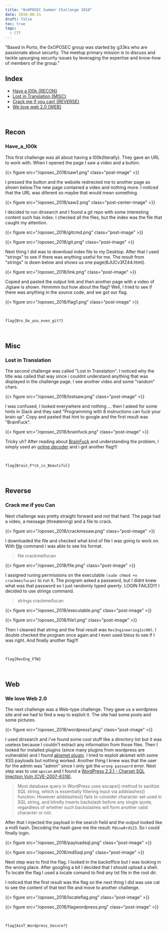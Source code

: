 ```yaml
---
title: "0xOPOSEC Summer Challenge 2018"
date: 2018-08-21
draft: false
toc: true
tags:
  - CTF
---
```


"Based in Porto, the 0xOPOSEC group was started by g33ks who are passionate about security. The meetup primary mission is to discuss and tackle upsurging security issues by leveraging the expertise and know-how of members of the group."


## Index

- [Have a l00k {RECON}](#recon)
- [Lost in Translation {MISC}](#misc)
- [Crack me if you can! {REVERSE}](#reverse)
- [We love web 2.0 {WEB}](#web)

<br>

## Recon

### Have_a_l00k

This first challenge was all about having a l00k(literally).
They gave an URL to work with. When I opened the page I saw a video and a button.

{{< figure src="/oposec_2018/saw1.png" class="post-image" >}}


I pressed the button and the website redirected me to another page as shown below.The new page contained a video and nothing more. I noticed that the URL was diferent so maybe that would mean something.

{{< figure src="/oposec_2018/saw2.png" class="post-center-image" >}}


I decided to run dirsearch and I found a git repo with some interesting content such has index. I checked all the files, but the index was the file that caught my attention.

{{< figure src="/oposec_2018/gitcmd.png" class="post-image" >}}

{{< figure src="/oposec_2018/git.png" class="post-image" >}}



Next thing I did was to download index file to my Desktop. After that I used "strings" to see if there was anything useful for me. The result from "strings" is down below and shows us one page(8JUCv3fZ44.html).

{{< figure src="/oposec_2018/link.png" class="post-image" >}}

Copied and pasted the output link and then another page with a video of Jigsaw is shown. Hmmmm but how about the flag? Well, I tried to see if there was anything in the source code, and we got our flag.

{{< figure src="/oposec_2018/flag1.png" class="post-image" >}}

<br>

```bash
flag{Bro_Do_you_even_git?}
```

<br>

## Misc 

### Lost in Translation

The second challenge was called "Lost in Translation". I noticed why the title was called that way since i couldnt understand anything that was displayed in the challenge page. I see another video and some "random" chars.


{{< figure src="/oposec_2018/lostsaw.png" class="post-image" >}}


I was confused, I looked everywhere and nothing ... then I asked for some hints in Slack and they said "Programming with 8 instructions can fuck your brain up". Copy and pasted that hint to google and the first result was "BrainFuck".

{{< figure src="/oposec_2018/brainfuck.png" class="post-image" >}}


Tricky uh? After reading about [BrainFuck](https://en.wikipedia.org/wiki/Brainfuck) and understanding the problem, I simply used an [online decoder](https://www.splitbrain.org/_static/ook/) and i got another flag!!!

<br>

```bash
flag{Brain_F*ck_is_Beautiful}
```

<br>

## Reverse 

### Crack me if you Can

Next challenge was pretty straight forward and not that hard. The page had a video, a message (threatening) and a file to crack.

{{< figure src="/oposec_2018/crackmesaw.png" class="post-image" >}}


I downloaded the file and checked what kind of file I was going to work on. With [file](https://en.wikipedia.org/wiki/File_%28command%29) command i was able to see his format.
> file crackmeifucan

{{< figure src="/oposec_2018/file.png" class="post-image" >}}


I assigned runing permissions on the executable `(sudo chmod +x crackmeifucan)` to run it. The program asked a password, but I didnt knew what was that password so I just randomly typed *qwerty*. LOGIN FAILED!!! I decided to use strings command.
> strings crackmeifucan

{{< figure src="/oposec_2018/executable.png" class="post-image" >}}


{{< figure src="/oposec_2018/file1.png" class="post-image" >}}


Then I cleaned that string and the final result was `Rev3ngineering1sc00l`. I double checked the program once again and I even used bless to see if I was right. And finally another flag!!!

<br>


```bash
flag{RevEng_FTW}
```


<br>


## Web 

### We love Web 2.0

The next challenge was a Web-type challenge. They gave us a wordpress site and we had to find a way to exploit it. The site had some posts and some pictures.

{{< figure src="/oposec_2018/wordpress1.png" class="post-image" >}}



I used dirsearch and i've found some cool stuff like a directory list but it was useless because I couldn't extract any information from those files. Then I looked for installed plugins (since many plugins from wordpress are vulnerable) and I found [akismet plugin](https://akismet.com/wordpress/). I tried to exploit akismet with some XSS payloads but nothing worked. Another thing I knew was that the user for the admin was "admin" since I only got the `wrong password` error. Next step was to use `wpscan` and I found a [WordPress 2.3.1 - Charset SQL Injection Vuln (CVE-2007-6318)](https://www.exploit-db.com/exploits/4721).

> Most database query in WordPress uses escape() method to sanitize SQL
  string, which is essentially filtering input via addslashes() function.
  However addslashes() fails to consider character set used in SQL string,
  and blindly inserts backslash before any single quote, regardless of
  whether such backslashes will form another valid character or not.


After that I injected the payload in the search field and the output looked like a md5 hash. Decoding the hash gave me the result: `P@ssw0rd123`. So i could finally login.

{{< figure src="/oposec_2018/payloadsql.png" class="post-image" >}}


{{< figure src="/oposec_2018/md5sql.png" class="post-image" >}}


Next step was to find the flag. I looked in the backoffice but I was looking in the wrong place. After googling a bit I decided that I should upload a shell. To locate the flag I used a locate comand to find any txt file in the root dir.

I noticed that the first result was the flag so the next thing I did was use cat to see the content of that text file and move to another challenge.

{{< figure src="/oposec_2018/locateflag.png" class="post-image" >}}


{{< figure src="/oposec_2018/flagwordpress.png" class="post-image" >}}


<br>


```bash
flag{AinT_Wordpress_Secure?}
```

